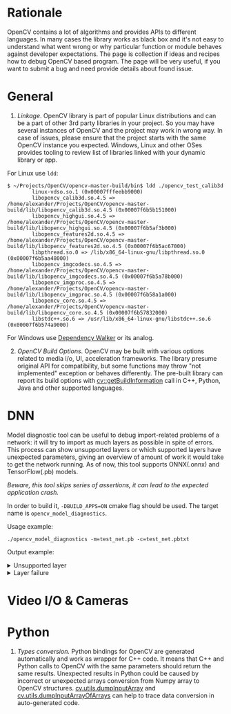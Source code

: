# Rationale

OpenCV contains a lot of algorithms and provides APIs to different languages. In many cases the library works as black box and it's not easy to understand what went wrong or why particular function or module behaves against developer expectations. The page is collection if ideas and recipes how to debug OpenCV based program. The page will be very useful, if you want to submit a bug and need provide details about found issue.

# General

1. *Linkage*. OpenCV library is part of popular Linux distributions and can be a part of other 3rd party libraries in your project. So you may have several instances of OpenCV and the project may work in wrong way. In case of issues, please ensure that the project starts with the same OpenCV instance you expected. Windows, Linux and other OSes provides tooling to review list of libraries linked with your dynamic library or app.

For Linux use `ldd`:
```
$ ~/Projects/OpenCV/opencv-master-build/bin$ ldd ./opencv_test_calib3d 
        linux-vdso.so.1 (0x00007fffeebb9000)
        libopencv_calib3d.so.4.5 => /home/alexander/Projects/OpenCV/opencv-master-build/lib/libopencv_calib3d.so.4.5 (0x00007f6b5b151000)
        libopencv_highgui.so.4.5 => /home/alexander/Projects/OpenCV/opencv-master-build/lib/libopencv_highgui.so.4.5 (0x00007f6b5af3b000)
        libopencv_features2d.so.4.5 => /home/alexander/Projects/OpenCV/opencv-master-build/lib/libopencv_features2d.so.4.5 (0x00007f6b5ac67000)
        libpthread.so.0 => /lib/x86_64-linux-gnu/libpthread.so.0 (0x00007f6b5aa48000)
        libopencv_imgcodecs.so.4.5 => /home/alexander/Projects/OpenCV/opencv-master-build/lib/libopencv_imgcodecs.so.4.5 (0x00007f6b5a78b000)
        libopencv_imgproc.so.4.5 => /home/alexander/Projects/OpenCV/opencv-master-build/lib/libopencv_imgproc.so.4.5 (0x00007f6b58a1a000)
        libopencv_core.so.4.5 => /home/alexander/Projects/OpenCV/opencv-master-build/lib/libopencv_core.so.4.5 (0x00007f6b57832000)
        libstdc++.so.6 => /usr/lib/x86_64-linux-gnu/libstdc++.so.6 (0x00007f6b574a9000)
```

For Windows use [Dependency Walker](https://www.dependencywalker.com/) or its analog.

2. *OpenCV Build Options*. OpenCV may be built with various options related to media i/o, UI, acceleration frameworks. The library presume original API for compatibility, but some functions may throw "not implemented" exception or behaves differently. The pre-built library can report its build options with [cv::getBuildInformation](https://docs.opencv.org/master/db/de0/group__core__utils.html#ga0ae377100bc03ce22322926bba7fdbb5) call in C++, Python, Java and other supported languages.

# DNN

Model diagnostic tool can be useful to debug import-related problems of a network: it will try to import as much layers as possible in spite of errors. This process can show unsupported layers or which supported layers have unexpected parameters, giving an overview of amount of work it would take to get the network running. As of now, this tool supports ONNX(.onnx) and TensorFlow(.pb) models.

*Beware, this tool skips series of assertions, it can lead to the expected application crash.*

In order to build it, `-DBUILD_APPS=ON` cmake flag should be used. The target name is `opencv_model_diagnostics`.

Usage example:

`./opencv_model_diagnostics -m=test_net.pb -c=test_net.pbtxt`

Output example:

<details>
<summary>
Unsupported layer
</summary>

```
[ERROR:0] global opencv/modules/dnn/src/dnn.cpp (134) addMissing DNN: Node='model_28/tf.expand_dims_12/ExpandDims' of type='UnknownLayer' is not supported. This error won't be displayed again.
[ERROR:0] global opencv/modules/dnn/src/dnn.cpp (3571) getLayerShapesRecursively OPENCV/DNN: [NotImplemented]:(model_28/tf.expand_dims_12/ExpandDims): getMemoryShapes() throws exception. inputs=0 outputs=0/0 blobs=0
[ERROR:0] global opencv/modules/dnn/src/dnn.cpp (3584) getLayerShapesRecursively Exception message: OpenCV(4.5.3-dev) opencv/modules/dnn/src/layers/not_implemented_layer.cpp:153: error: (-213:The function/feature is not implemented) Node for layer 'model_28/tf.expand_dims_12/ExpandDims' of type 'UnknownLayer' wasn't initialized. in function 'getMemoryShapes'
[ERROR:0] global opencv/modules/dnn/src/tensorflow/tf_importer.cpp (2915) parseNode DNN/TF: Can't parse layer for node='model_28/tf.math.multiply_29/Mul' of type='Mul'. Exception: OpenCV(4.5.3-dev) opencv/modules/dnn/src/layers/not_implemented_layer.cpp:153: error: (-213:The function/feature is not implemented) Node for layer 'model_28/tf.expand_dims_12/ExpandDims' of type 'UnknownLayer' wasn't initialized. in function 'getMemoryShapes'
```

</details>


<details>
<summary>
Layer failure
</summary>

```
[ERROR:0] global opencv/modules/dnn/src/tensorflow/tf_importer.cpp (2915) parseNode DNN/TF: Can't parse layer for node='model_24/tf.math.multiply_24/Mul' of type='Mul'. Exception: OpenCV(4.5.3-dev) opencv/modules/dnn/src/tensorflow/tf_importer.cpp:1539: error: (-215:Assertion failed) (constId != -1) || (num_inputs == 2) in function 'parseMul'
[ERROR:0] global opencv/modules/dnn/src/dnn.cpp (3571) getLayerShapesRecursively OPENCV/DNN: [NotImplemented]:(model_24/tf.math.multiply_24/Mul): getMemoryShapes() throws exception. inputs=0 outputs=0/0 blobs=0
[ERROR:0] global opencv/modules/dnn/src/dnn.cpp (3584) getLayerShapesRecursively Exception message: OpenCV(4.5.3-dev) opencv/modules/dnn/src/layers/not_implemented_layer.cpp:153: error: (-213:The function/feature is not implemented) Node for layer 'model_24/tf.math.multiply_24/Mul' of type 'Mul' wasn't initialized. in function 'getMemoryShapes'
[ERROR:0] global opencv/modules/dnn/src/tensorflow/tf_importer.cpp (2915) parseNode DNN/TF: Can't parse layer for node='model_24/tf.math.multiply_25/Mul' of type='Mul'. Exception: OpenCV(4.5.3-dev) opencv/modules/dnn/src/layers/not_implemented_layer.cpp:153: error: (-213:The function/feature is not implemented) Node for layer 'model_24/tf.math.multiply_24/Mul' of type 'Mul' wasn't initialized. in function 'getMemoryShapes'
```

</details>

# Video I/O & Cameras

# Python

1. *Types conversion.* Python bindings for OpenCV are generated automatically and work as wrapper for C++ code. It means that C++ and Python calls to OpenCV with the same parameters should return the same results. Unexpected results in Python could be caused by incorrect or unexpected arrays conversion from Numpy array to OpenCV structures. [cv.utils.dumpInputArray](https://docs.opencv.org/master/db/de0/group__core__utils.html#gabbbbf8c36017475930ae8817189e9fa6) and [cv.utils.dumpInputArrayOfArrays](https://docs.opencv.org/master/db/de0/group__core__utils.html#gabe4f2b9ed3bcc3988cc26e962d0d3eb7) can help to trace data conversion in auto-generated code.
